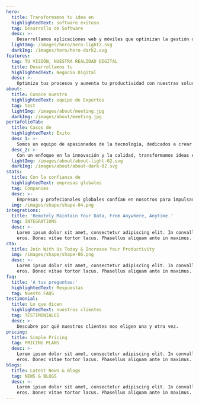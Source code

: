 ```yaml
---
hero:
  title: Transformamos tu idea en
  highlightedText: software exitoso
  tag: Desarrollo de Software
  desc: >-
    Desarrollamos aplicaciones web y móviles que optimizan la gestión de tu negocio.
  lightImg: /images/hero/hero-light2.svg
  darkImg: /images/hero/hero-dark2.svg
features:
  tag: TU VISIÓN, NUESTRA REALIDAD DIGITAL
  title: Desarrollamos tu
  highlightedText: Negocio Digital
  desc: >-
    Optimiza tus procesos y aumenta tu productividad con nuestras soluciones de desarrollo de software a medida. ¡Haz que tu empresa sea más eficiente hoy!
about:
  title: Conoce nuestro
  highlightedText: equipo de Expertos
  tag: test
  lightImg: /images/about/meeting.jpg
  darkImg: /images/about/meeting.jpg
portafolioTab:
  title: Casos de 
  highlightedText: Éxito
  desc_1: >-
    Somos un equipo de apasionados de la tecnología, dedicados a crear soluciones digitales a medida que superen las expectativas de nuestros clientes. Con un enfoque en la innovación y la calidad, transformamos ideas en realidad, optimizando procesos y generando un mayor impacto negocios.
  desc_2: >-
    Con un enfoque en la innovación y la calidad, transformamos ideas en realidad, optimizando procesos y generando un mayor impacto en los negocios.  Nuestra pasión es construir relaciones duraderas basadas en la confianza y el compromiso.
  lightImg: /images/about/about-light-02.svg
  darkImg: /images/about/about-dark-02.svg
stats:
  title: Con la confianza de
  highlightedText: empresas globales
  tag: Companies
  desc: >-
    Empresas y profecionales globales confían en nosotros para impulsar su crecimiento y fortalecer su presencia en el mercado, gracias a nuestras soluciones innovadoras y efectivas.
  img: /images/shape/shape-04.png
integrations:
  title: 'Remotely Maintain Your Data, From Anywhere, Anytime.'
  tag: INTEGRATIONS
  desc: >-
    Lorem ipsum dolor sit amet, consectetur adipiscing elit. In convallis tortor
    eros. Donec vitae tortor lacus. Phasellus aliquam ante in maximus.
cta:
  title: Join With Us Today & Increase Your Productivity
  img: /images/shape/shape-06.png
  desc: >-
    Lorem ipsum dolor sit amet, consectetur adipiscing elit. In convallis tortor
    eros. Donec vitae tortor lacus. Phasellus aliquam ante in maximus.
faq:
  title: 'A tus preguntas:'
  highlightedText: Respuestas
  tag: Nuesto FAQS
testimonial:
  title: Lo que dicen
  highlightedText: nuestros clientes
  tag: TESTIMONIALES
  desc: >-
    Descubre por qué nuestros clientes nos eligen una y otra vez.
pricing:
  title: Simple Pricing
  tag: PRICING PLANS
  desc: >-
    Lorem ipsum dolor sit amet, consectetur adipiscing elit. In convallis tortor
    eros. Donec vitae tortor lacus. Phasellus aliquam ante in maximus.
blogs:
  title: Latest News & Blogs
  tag: NEWS & BLOGS
  desc: >-
    Lorem ipsum dolor sit amet, consectetur adipiscing elit. In convallis tortor
    eros. Donec vitae tortor lacus. Phasellus aliquam ante in maximus.
---
```


